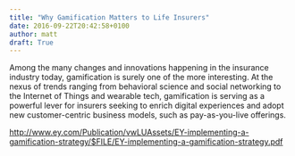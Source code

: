 ```yaml
---
title: "Why Gamification Matters to Life Insurers"
date: 2016-09-22T20:42:58+0100
author: matt
draft: True
---
```

Among the many changes and innovations happening in the insurance industry today, gamification is surely one of the more interesting. At the nexus of trends ranging from behavioral science and social networking to the Internet of Things and wearable tech, gamification is serving as a powerful lever for insurers seeking to enrich digital experiences and adopt new customer-centric business models, such as pay-as-you-live offerings.

http://www.ey.com/Publication/vwLUAssets/EY-implementing-a-gamification-strategy/$FILE/EY-implementing-a-gamification-strategy.pdf
